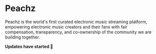 # Peachz
Peachz is the world's first curated electronic music streaming platform, empowering electronic music creators and their fans with fair compensation, transparency, and co-ownership of the community we are building together.

**Updates have started 🧡**
